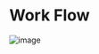# Work Flow

![image](https://github.com/user-attachments/assets/bc706163-72e7-4722-8057-6ab8aa367d25)
